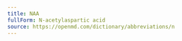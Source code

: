 ```yaml
---
title: NAA
fullForm: N-acetylaspartic acid
source: https://openmd.com/dictionary/abbreviations/n
---
```

